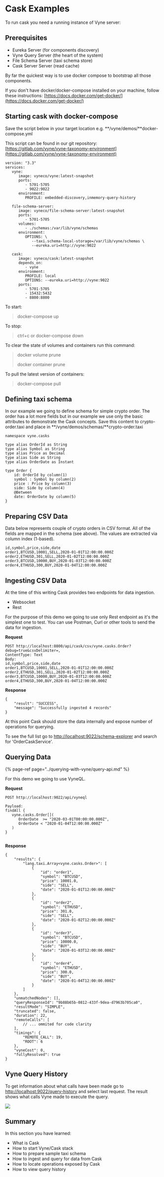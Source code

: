 # Cask Examples

To run cask you need a running instance of Vyne server:

## Prerequisites

* Eureka Server \(for components discovery\)
* Vyne Query Server \(the heart of the system\)
* File Schema Server \(taxi schema store\)
* Cask Server Server \(read cache\)

By far the quickest way is to use docker compose to bootstrap all those components. 

If you don't have docker/docker-compose installed on your machine, follow these instructions: [https://docs.docker.com/get-docker/](https://docs.docker.com/get-docker/)

## Starting cask with docker-compose 

Save the script below in your target location e.g. **/vyne/demos/**docker-compose.yml

This script can be found in our git repository: [https://gitlab.com/vyne/vyne-taxonomy-environment](https://gitlab.com/vyne/vyne-taxonomy-environment)

```text
version: "3.3"
services:
   vyne:
      image: vyneco/vyne:latest-snapshot
      ports:
         - 5701-5705
         - 9022:9022
      environment:
         PROFILE: embedded-discovery,inmemory-query-history

   file-schema-server:
      image: vyneco/file-schema-server:latest-snapshot
      ports:
         - 5701-5705
      volumes:
         - ./schemas:/var/lib/vyne/schemas
      environment:
         OPTIONS: \
            --taxi.schema-local-storage=/var/lib/vyne/schemas \
            --eureka.uri=http://vyne:9022

   cask:
      image: vyneco/cask:latest-snapshot
      depends_on:
         - vyne
      environment:
         PROFILE: local
         OPTIONS: --eureka.uri=http://vyne:9022
      ports:
         - 5701-5705
         - 15432:5432
         - 8800:8800

```

To start:

> docker-compose up

To stop:

> ctrl+c or docker-compose down

To clear the state of volumes and containers run this command:

> docker volume prune  
>
> docker container prune

To pull the latest version of containers:

> docker-compose pull

## Defining taxi schema

In our example we going to define schema for simple crypto order. The order has a lot more fields but in our example we use only the basic attributes to demonstrate the Cask concepts. Save this content to crypto-order.taxi and place in **/vyne/demos/schemas/**crypto-order.taxi

```text
namespace vyne.casks

type alias OrderId as String
type alias Symbol as String
type alias Price as Decimal
type alias Side as String
type alias OrderDate as Instant

type Order {
    id: OrderId by column(1)
    symbol : Symbol by column(2)
    price : Price by column(3)
    side: Side by column(4)
    @Between
    date: OrderDate by column(5)
}
```

## Preparing CSV Data

Data below represents couple of crypto orders in CSV format. All of the fields are mapped in the schema \(see above\). The values are extracted via column index \(1-based\).

```text
id,symbol,price,side,date
order1,BTCUSD,10001,SELL,2020-01-01T12:00:00.000Z
order2,ETHUSD,301,SELL,2020-01-02T12:00:00.000Z
order3,BTCUSD,10000,BUY,2020-01-03T12:00:00.000Z
order4,ETHUSD,300,BUY,2020-01-04T12:00:00.000Z
```

## Ingesting CSV Data

At the time of this writing Cask provides two endpoints for data ingestion.

* Websocket
* Rest

For the purpose of this demo we going to use only Rest endpoint as it's the simplest one to test. You can use Postman, Curl or other tools to send the data for ingestion.

**Request**

```text
POST http://localhost:8800/api/cask/csv/vyne.casks.Order?debug=true&csvDelimiter=,
ContentType: Text
Body:
id,symbol,price,side,date
order1,BTCUSD,10001,SELL,2020-01-01T12:00:00.000Z
order2,ETHUSD,301,SELL,2020-01-02T12:00:00.000Z
order3,BTCUSD,10000,BUY,2020-01-03T12:00:00.000Z
order4,ETHUSD,300,BUY,2020-01-04T12:00:00.000Z
```

**Response**

```text
{
    "result": "SUCCESS",
    "message": "Successfully ingested 4 records"
}
```

At this point Cask should store the data internally and expose number of operations for querying. 

To see the full list go to [http://localhost:9022/schema-explorer](http://localhost:9022/schema-explorer) and search for 'OrderCaskService'.

## Querying Data

{% page-ref page="../querying-with-vyne/query-api.md" %}

For this demo we going to use VyneQL.

**Request**

```text
POST http://localhost:9022/api/vyneql

Payload:
findAll {
   vyne.casks.Order[](
      OrderDate  >= "2020-03-01T00:00:00.000Z",
      OrderDate < "2020-01-04T12:00:00.000Z"
   )
} 


```

**Response**

```text
{
    "results": {
        "lang.taxi.Array<vyne.casks.Order>": [
            {
                "id": "order1",
                "symbol": "BTCUSD",
                "price": 10001.0,
                "side": "SELL",
                "date": "2020-01-01T12:00:00.000Z"
            },
            {
                "id": "order2",
                "symbol": "ETHUSD",
                "price": 301.0,
                "side": "SELL",
                "date": "2020-01-02T12:00:00.000Z"
            },
            {
                "id": "order3",
                "symbol": "BTCUSD",
                "price": 10000.0,
                "side": "BUY",
                "date": "2020-01-03T12:00:00.000Z"
            },
            {
                "id": "order4",
                "symbol": "ETHUSD",
                "price": 300.0,
                "side": "BUY",
                "date": "2020-01-04T12:00:00.000Z"
            }
        ]
    },
    "unmatchedNodes": [],
    "queryResponseId": "9b88b65b-0812-433f-9dea-d7963b705ca0",
    "resultMode": "SIMPLE",
    "truncated": false,
    "duration": 22,
    "remoteCalls": [
        // ... ommited for code clarity
    ],
    "timings": {
        "REMOTE_CALL": 19,
        "ROOT": 6
    },
    "vyneCost": 0,
    "fullyResolved": true
}
```

## Vyne Query History

To get information about what calls have been made go to [http://localhost:9022/query-history](http://localhost:9022/query-history) and select last request. The result shows what calls Vyne made to execute the query.

![](../.gitbook/assets/image%20%2815%29.png)

## Summary

In this section you have learned:

* What is Cask
* How to start Vyne/Cask stack
* How to prepare sample taxi schema
* How to ingest and query for data from Cask
* How to locate operations exposed by Cask
* How to view query history

